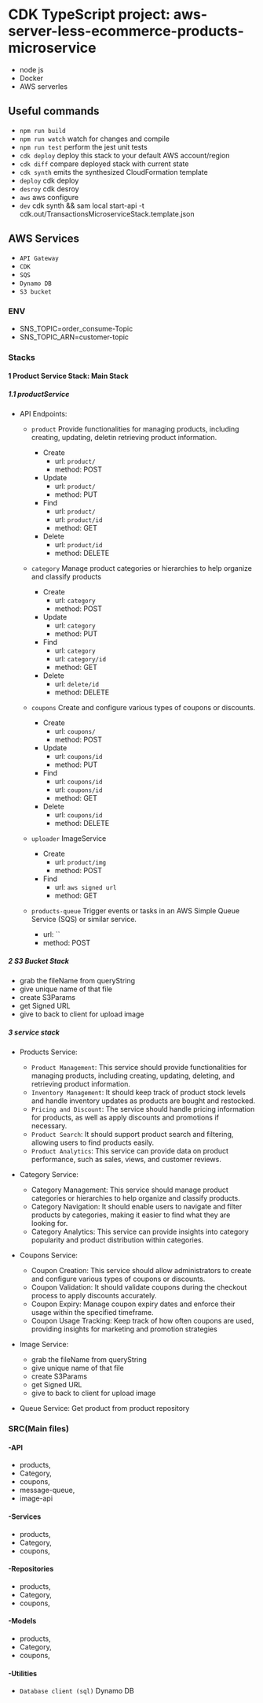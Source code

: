 # CDK TypeScript project: aws-server-less-ecommerce-products-microservice
* node js
* Docker
* AWS serverles

## Useful commands

- `npm run build`
- `npm run watch` watch for changes and compile
- `npm run test` perform the jest unit tests
- `cdk deploy` deploy this stack to your default AWS account/region
- `cdk diff` compare deployed stack with current state
- `cdk synth` emits the synthesized CloudFormation template
- `deploy` cdk deploy
- `desroy` cdk desroy
- `aws` aws configure
- `dev` cdk synth && sam local start-api -t cdk.out/TransactionsMicroserviceStack.template.json

## AWS Services

- `API Gateway`
- `CDK`
- `SQS`
- `Dynamo DB`
- `S3 bucket`

### ENV

- SNS_TOPIC=order_consume-Topic
- SNS_TOPIC_ARN=customer-topic

### Stacks

#### 1 Product Service Stack: Main Stack
##### 1.1  productService
- API Endpoints: 
    - `product`         Provide functionalities for managing products, including creating, updating, deletin retrieving product information.
        - Create
            - url: `product/`
            - method: POST
        - Update
            - url: `product/`
            - method: PUT
        - Find
            - url: `product/`
            - url: `product/id`
            - method: GET
        - Delete  
            - url: `product/id`
            - method: DELETE

    - `category`       Manage product categories or hierarchies to help organize and classify products
        - Create
            - url: `category`
            - method: POST
        - Update
            - url: `category`
            - method: PUT
        - Find
            - url: `category`
            - url: `category/id`
            - method: GET
        - Delete  
            - url: `delete/id`
            - method: DELETE

    - `coupons`        Create and configure various types of coupons or discounts.
        - Create
            - url: `coupons/`
            - method: POST
        - Update
            - url: `coupons/id`
            - method: PUT
        - Find
            - url: `coupons/id`
            - url: `coupons/id`
            - method: GET
        - Delete  
            - url: `coupons/id`
            - method: DELETE

    - `uploader`       ImageService
        - Create
            - url: `product/img`
            - method: POST
        - Find
            - url: `aws signed url`
            - method: GET

    - `products-queue` Trigger events or tasks in an AWS Simple Queue Service (SQS) or similar service.
        - url: ``
        - method: POST
  

##### 2 S3 Bucket Stack  
- grab the fileName from queryString
- give unique name of that file
- create S3Params
- get Signed URL
- give to back to client for upload image

##### 3 service stack
- Products Service:
    - `Product Management`: This service should provide functionalities for managing products, including creating, updating, deleting, and retrieving product information.
    -  `Inventory Management`: It should keep track of product stock levels and handle inventory updates as products are bought and restocked.
    - `Pricing and Discount`: The service should handle pricing information for products, as well as apply discounts and promotions if necessary.
    - `Product Search`: It should support product search and filtering, allowing users to find products easily.
    - `Product Analytics`: This service can provide data on product performance, such as sales, views, and customer reviews.

- Category Service:
    - Category Management: This service should manage product categories or hierarchies to help organize and classify products.
    - Category Navigation: It should enable users to navigate and filter products by categories, making it easier to find what they are looking for.
    - Category Analytics: This service can provide insights into category popularity and product distribution within categories.

- Coupons Service:
    - Coupon Creation: This service should allow administrators to create and configure various types of coupons or discounts.
    - Coupon Validation: It should validate coupons during the checkout process to apply discounts accurately.
    - Coupon Expiry: Manage coupon expiry dates and enforce their usage within the specified timeframe.
    - Coupon Usage Tracking: Keep track of how often coupons are used, providing insights for marketing and promotion strategies

- Image Service:
    - grab the fileName from queryString
    - give unique name of that file
    - create S3Params
    - get Signed URL
    - give to back to client for upload image

- Queue Service: Get product from product repository


### SRC(Main files)
####   -API
- products,
- Category,
- coupons,
- message-queue,
- image-api

####   -Services
- products,
- Category,
- coupons,

####   -Repositories
- products,
- Category,
- coupons,

####   -Models
- products,
- Category,
- coupons,

####   -Utilities
- `Database client (sql)` Dynamo DB


